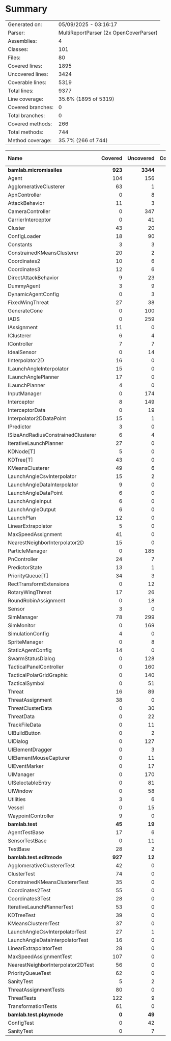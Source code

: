 ﻿# Summary
|||
|:---|:---|
| Generated on: | 05/09/2025 - 03:16:17 |
| Parser: | MultiReportParser (2x OpenCoverParser) |
| Assemblies: | 4 |
| Classes: | 101 |
| Files: | 80 |
| Covered lines: | 1895 |
| Uncovered lines: | 3424 |
| Coverable lines: | 5319 |
| Total lines: | 9377 |
| Line coverage: | 35.6% (1895 of 5319) |
| Covered branches: | 0 |
| Total branches: | 0 |
| Covered methods: | 266 |
| Total methods: | 744 |
| Method coverage: | 35.7% (266 of 744) |

|**Name**|**Covered**|**Uncovered**|**Coverable**|**Total**|**Line coverage**|**Covered**|**Total**|**Branch coverage**|**Covered**|**Total**|**Method coverage**|
|:---|---:|---:|---:|---:|---:|---:|---:|---:|---:|---:|---:|
|**bamlab.micromissiles**|**923**|**3344**|**4267**|**9377**|**21.6%**|**0**|**0**|****|**159**|**629**|**25.2%**|
|Agent|104|156|260|465|40%|0|0||21|46|45.6%|
|AgglomerativeClusterer|63|1|64|101|98.4%|0|0||2|3|66.6%|
|ApnController|0|8|8|20|0%|0|0||0|2|0%|
|AttackBehavior|11|3|14|51|78.5%|0|0||2|3|66.6%|
|CameraController|0|347|347|643|0%|0|0||0|36|0%|
|CarrierInterceptor|0|41|41|69|0%|0|0||0|6|0%|
|Cluster|43|20|63|122|68.2%|0|0||13|17|76.4%|
|ConfigLoader|18|90|108|156|16.6%|0|0||2|13|15.3%|
|Constants|3|3|6|17|50%|0|0||1|2|50%|
|ConstrainedKMeansClusterer|20|2|22|123|90.9%|0|0||2|2|100%|
|Coordinates2|10|6|16|58|62.5%|0|0||2|4|50%|
|Coordinates3|12|6|18|58|66.6%|0|0||2|4|50%|
|DirectAttackBehavior|9|23|32|74|28.1%|0|0||1|2|50%|
|DummyAgent|3|9|12|465|25%|0|0||1|5|20%|
|DynamicAgentConfig|0|3|3|132|0%|0|0||0|1|0%|
|FixedWingThreat|27|38|65|120|41.5%|0|0||3|9|33.3%|
|GenerateCone|0|100|100|144|0%|0|0||0|9|0%|
|IADS|0|259|259|424|0%|0|0||0|28|0%|
|IAssignment|11|0|11|42|100%|0|0||3|3|100%|
|IClusterer|6|4|10|56|60%|0|0||3|4|75%|
|IController|7|7|14|30|50%|0|0||2|4|50%|
|IdealSensor|0|14|14|25|0%|0|0||0|2|0%|
|IInterpolator2D|16|0|16|86|100%|0|0||3|3|100%|
|ILaunchAngleInterpolator|15|0|15|103|100%|0|0||3|3|100%|
|ILaunchAnglePlanner|17|0|17|73|100%|0|0||5|5|100%|
|ILaunchPlanner|4|0|4|43|100%|0|0||1|1|100%|
|InputManager|0|174|174|234|0%|0|0||0|15|0%|
|Interceptor|8|149|157|242|5%|0|0||2|17|11.7%|
|InterceptorData|0|19|19|99|0%|0|0||0|4|0%|
|Interpolator2DDataPoint|15|1|16|86|93.7%|0|0||4|5|80%|
|IPredictor|3|0|3|37|100%|0|0||1|1|100%|
|ISizeAndRadiusConstrainedClusterer|6|4|10|56|60%|0|0||2|2|100%|
|IterativeLaunchPlanner|27|0|27|66|100%|0|0||2|2|100%|
|KDNode[T]|5|0|5|87|100%|0|0||1|1|100%|
|KDTree[T]|43|0|43|87|100%|0|0||4|4|100%|
|KMeansClusterer|49|6|55|123|89%|0|0||4|4|100%|
|LaunchAngleCsvInterpolator|15|2|17|103|88.2%|0|0||2|2|100%|
|LaunchAngleDataInterpolator|9|0|9|103|100%|0|0||2|2|100%|
|LaunchAngleDataPoint|6|0|6|73|100%|0|0||3|3|100%|
|LaunchAngleInput|6|0|6|73|100%|0|0||3|3|100%|
|LaunchAngleOutput|6|0|6|73|100%|0|0||3|3|100%|
|LaunchPlan|12|0|12|43|100%|0|0||6|6|100%|
|LinearExtrapolator|5|0|5|14|100%|0|0||2|2|100%|
|MaxSpeedAssignment|41|0|41|77|100%|0|0||1|1|100%|
|NearestNeighborInterpolator2D|15|0|15|86|100%|0|0||3|3|100%|
|ParticleManager|0|185|185|276|0%|0|0||0|28|0%|
|PnController|24|7|31|61|77.4%|0|0||2|2|100%|
|PredictorState|13|1|14|37|92.8%|0|0||5|6|83.3%|
|PriorityQueue[T]|34|3|37|59|91.8%|0|0||6|7|85.7%|
|RectTransformExtensions|0|12|12|18|0%|0|0||0|4|0%|
|RotaryWingThreat|17|26|43|76|39.5%|0|0||2|8|25%|
|RoundRobinAssignment|0|18|18|46|0%|0|0||0|2|0%|
|Sensor|3|0|3|29|100%|0|0||1|1|100%|
|SimManager|78|299|377|607|20.6%|0|0||8|48|16.6%|
|SimMonitor|0|169|169|255|0%|0|0||0|20|0%|
|SimulationConfig|4|0|4|132|100%|0|0||1|1|100%|
|SpriteManager|0|8|8|98|0%|0|0||0|1|0%|
|StaticAgentConfig|14|0|14|65|100%|0|0||5|5|100%|
|SwarmStatusDialog|0|128|128|169|0%|0|0||0|16|0%|
|TacticalPanelController|0|160|160|265|0%|0|0||0|29|0%|
|TacticalPolarGridGraphic|0|140|140|225|0%|0|0||0|15|0%|
|TacticalSymbol|0|51|51|98|0%|0|0||0|11|0%|
|Threat|16|89|105|189|15.2%|0|0||4|11|36.3%|
|ThreatAssignment|38|0|38|73|100%|0|0||5|5|100%|
|ThreatClusterData|0|30|30|68|0%|0|0||0|8|0%|
|ThreatData|0|22|22|99|0%|0|0||0|5|0%|
|TrackFileData|0|11|11|99|0%|0|0||0|7|0%|
|UIBuildButton|0|2|2|11|0%|0|0||0|2|0%|
|UIDialog|0|127|127|233|0%|0|0||0|18|0%|
|UIElementDragger|0|3|3|12|0%|0|0||0|1|0%|
|UIElementMouseCapturer|0|11|11|20|0%|0|0||0|3|0%|
|UIEventMarker|0|17|17|29|0%|0|0||0|4|0%|
|UIManager|0|170|170|262|0%|0|0||0|30|0%|
|UISelectableEntry|0|81|81|138|0%|0|0||0|15|0%|
|UIWindow|0|58|58|100|0%|0|0||0|9|0%|
|Utilities|3|6|9|17|33.3%|0|0||1|3|33.3%|
|Vessel|0|15|15|27|0%|0|0||0|5|0%|
|WaypointController|9|0|9|22|100%|0|0||2|2|100%|
|**bamlab.test**|**45**|**19**|**64**|**109**|**70.3%**|**0**|**0**|****|**9**|**12**|**75%**|
|AgentTestBase|17|6|23|40|73.9%|0|0||3|4|75%|
|SensorTestBase|0|11|11|25|0%|0|0||0|2|0%|
|TestBase|28|2|30|44|93.3%|0|0||6|6|100%|
|**bamlab.test.editmode**|**927**|**12**|**939**|**2046**|**98.7%**|**0**|**0**|****|**98**|**100**|**98%**|
|AgglomerativeClustererTest|42|0|42|69|100%|0|0||6|6|100%|
|ClusterTest|74|0|74|99|100%|0|0||8|8|100%|
|ConstrainedKMeansClustererTest|35|0|35|150|100%|0|0||6|6|100%|
|Coordinates2Test|55|0|55|121|100%|0|0||8|8|100%|
|Coordinates3Test|28|0|28|121|100%|0|0||4|4|100%|
|IterativeLaunchPlannerTest|53|0|53|87|100%|0|0||9|9|100%|
|KDTreeTest|39|0|39|55|100%|0|0||4|4|100%|
|KMeansClustererTest|37|0|37|150|100%|0|0||4|4|100%|
|LaunchAngleCsvInterpolatorTest|27|1|28|87|96.4%|0|0||4|4|100%|
|LaunchAngleDataInterpolatorTest|16|0|16|87|100%|0|0||4|4|100%|
|LinearExtrapolatorTest|28|0|28|42|100%|0|0||4|4|100%|
|MaxSpeedAssignmentTest|107|0|107|181|100%|0|0||5|5|100%|
|NearestNeighborInterpolator2DTest|56|0|56|107|100%|0|0||7|7|100%|
|PriorityQueueTest|62|0|62|87|100%|0|0||7|7|100%|
|SanityTest|5|2|7|22|71.4%|0|0||2|2|100%|
|ThreatAssignmentTests|80|0|80|176|100%|0|0||4|4|100%|
|ThreatTests|122|9|131|304|93.1%|0|0||9|11|81.8%|
|TransformationTests|61|0|61|101|100%|0|0||3|3|100%|
|**bamlab.test.playmode**|**0**|**49**|**49**|**97**|**0%**|**0**|**0**|****|**0**|**3**|**0%**|
|ConfigTest|0|42|42|73|0%|0|0||0|2|0%|
|SanityTest|0|7|7|24|0%|0|0||0|1|0%|
